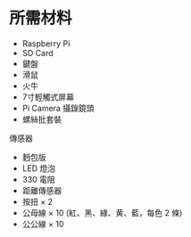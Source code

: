 # 所需材料

* Raspberry Pi
* SD Card
* 鍵盤
* 滑鼠
* 火牛
* 7寸輕觸式屏幕
* Pi Camera 攝錄鏡頭
* 螺絲批套裝

傳感器

* 麪包版
* LED 燈泡
* 330 電阻
* 距離傳感器&#x20;
* 按扭 × 2
* 公母線 × 10 (紅、黑、綠、黄、藍，每色 2 條)
* 公公線 × 10

